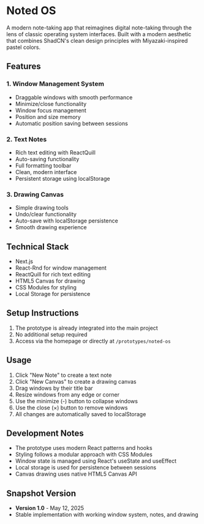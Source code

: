 # Noted OS

A modern note-taking app that reimagines digital note-taking through the lens of classic operating system interfaces. Built with a modern aesthetic that combines ShadCN's clean design principles with Miyazaki-inspired pastel colors.

## Features

### 1. Window Management System
- Draggable windows with smooth performance
- Minimize/close functionality
- Window focus management
- Position and size memory
- Automatic position saving between sessions

### 2. Text Notes
- Rich text editing with ReactQuill
- Auto-saving functionality
- Full formatting toolbar
- Clean, modern interface
- Persistent storage using localStorage

### 3. Drawing Canvas
- Simple drawing tools
- Undo/clear functionality
- Auto-save with localStorage persistence
- Smooth drawing experience

## Technical Stack
- Next.js
- React-Rnd for window management
- ReactQuill for rich text editing
- HTML5 Canvas for drawing
- CSS Modules for styling
- Local Storage for persistence

## Setup Instructions
1. The prototype is already integrated into the main project
2. No additional setup required
3. Access via the homepage or directly at `/prototypes/noted-os`

## Usage
1. Click "New Note" to create a text note
2. Click "New Canvas" to create a drawing canvas
3. Drag windows by their title bar
4. Resize windows from any edge or corner
5. Use the minimize (-) button to collapse windows
6. Use the close (×) button to remove windows
7. All changes are automatically saved to localStorage

## Development Notes
- The prototype uses modern React patterns and hooks
- Styling follows a modular approach with CSS Modules
- Window state is managed using React's useState and useEffect
- Local storage is used for persistence between sessions
- Canvas drawing uses native HTML5 Canvas API

## Snapshot Version
- **Version 1.0** - May 12, 2025
- Stable implementation with working window system, notes, and drawing 